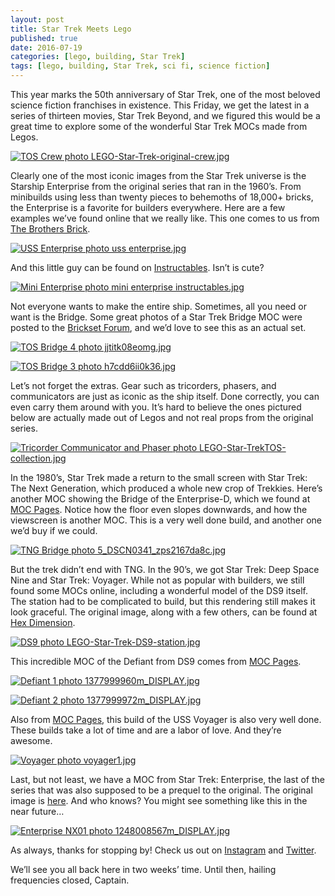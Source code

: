 ```yaml
---
layout: post
title: Star Trek Meets Lego
published: true
date: 2016-07-19
categories: [lego, building, Star Trek]
tags: [lego, building, Star Trek, sci fi, science fiction]
---
```


This year marks the 50th anniversary of Star Trek, one of the most beloved science fiction franchises in existence.  This Friday, we get the latest in a series of thirteen movies, Star Trek Beyond, and we figured this would be a great time to explore some of the wonderful Star Trek MOCs made from Legos.  

<a href="http://s63.photobucket.com/user/anellas/media/LEGO-Star-Trek-original-crew.jpg.html" target="_blank"><img src="http://i63.photobucket.com/albums/h144/anellas/LEGO-Star-Trek-original-crew.jpg" border="0" alt="TOS Crew photo LEGO-Star-Trek-original-crew.jpg"/></a>

Clearly one of the most iconic images from the Star Trek universe is the Starship Enterprise from the original series that ran in the 1960’s.  From minibuilds using less than twenty pieces to behemoths of 18,000+ bricks, the Enterprise is a favorite for builders everywhere.  Here are a few examples we’ve found online that we really like.  This one comes to us from [The Brothers Brick]( http://www.brothers-brick.com/tag/star-trek/).

<a href="http://s63.photobucket.com/user/anellas/media/uss%20enterprise.jpg.html" target="_blank"><img src="http://i63.photobucket.com/albums/h144/anellas/uss%20enterprise.jpg" border="0" alt="USS Enterprise photo uss enterprise.jpg"/></a>

And this little guy can be found on [Instructables]( http://www.instructables.com/id/Mini-Lego-Starship-Enterprse/ ).  Isn’t is cute?

<a href="http://s63.photobucket.com/user/anellas/media/mini%20enterprise%20instructables.jpg.html" target="_blank"><img src="http://i63.photobucket.com/albums/h144/anellas/mini%20enterprise%20instructables.jpg" border="0" alt="Mini Enterprise photo mini enterprise instructables.jpg"/></a>

Not everyone wants to make the entire ship.  Sometimes, all you need or want is the Bridge.  Some great photos of a Star Trek Bridge MOC were posted to the [Brickset Forum]( http://bricksetforum.com/discussion/14663/the-brickset-builders-guild-share-your-mocs-here/p39), and we’d love to see this as an actual set.

<a href="http://s63.photobucket.com/user/anellas/media/jjtitk08eomg.jpg.html" target="_blank"><img src="http://i63.photobucket.com/albums/h144/anellas/jjtitk08eomg.jpg" border="0" alt="TOS Bridge 4 photo jjtitk08eomg.jpg"/></a>

<a href="http://s63.photobucket.com/user/anellas/media/h7cdd6ii0k36.jpg.html" target="_blank"><img src="http://i63.photobucket.com/albums/h144/anellas/h7cdd6ii0k36.jpg" border="0" alt="TOS Bridge 3 photo h7cdd6ii0k36.jpg"/></a>

Let’s not forget the extras.  Gear such as tricorders, phasers, and communicators are just as iconic as the ship itself.  Done correctly, you can even carry them around with you.  It’s hard to believe the ones pictured below are actually made out of Legos and not real props from the original series.

<a href="http://s63.photobucket.com/user/anellas/media/LEGO-Star-TrekTOS-collection.jpg.html" target="_blank"><img src="http://i63.photobucket.com/albums/h144/anellas/LEGO-Star-TrekTOS-collection.jpg" border="0" alt="Tricorder Communicator and Phaser photo LEGO-Star-TrekTOS-collection.jpg"/></a>

In the 1980’s, Star Trek made a return to the small screen with Star Trek: The Next Generation, which produced a whole new crop of Trekkies.  Here’s another MOC showing the Bridge of the Enterprise-D, which we found at [MOC Pages]( http://www.moc-pages.com/moc.php/373969).  Notice how the floor even slopes downwards, and how the viewscreen is another MOC.  This is a very well done build, and another one we’d buy if we could.

<a href="http://s63.photobucket.com/user/anellas/media/5_DSCN0341_zps2167da8c.jpg.html" target="_blank"><img src="http://i63.photobucket.com/albums/h144/anellas/5_DSCN0341_zps2167da8c.jpg" border="0" alt="TNG Bridge photo 5_DSCN0341_zps2167da8c.jpg"/></a>

But the trek didn’t end with TNG.  In the 90’s, we got Star Trek: Deep Space Nine and Star Trek: Voyager.  While not as popular with builders, we still found some MOCs online, including a wonderful model of the DS9 itself.  The station had to be complicated to build, but this rendering still makes it look graceful.  The original image, along with a few others, can be found at [Hex Dimension]( http://hexdimension.com/2014/03/feature-5-awesome-lego-star-trek-creations/).

<a href="http://s63.photobucket.com/user/anellas/media/LEGO-Star-Trek-DS9-station.jpg.html" target="_blank"><img src="http://i63.photobucket.com/albums/h144/anellas/LEGO-Star-Trek-DS9-station.jpg" border="0" alt="DS9 photo LEGO-Star-Trek-DS9-station.jpg"/></a>

This incredible MOC of the Defiant from DS9 comes from [MOC Pages]( http://www.moc-pages.com/image_zoom.php?mocid=91030&id=/user_images/19176/1377999960m). 

<a href="http://s63.photobucket.com/user/anellas/media/1377999960m_DISPLAY.jpg.html" target="_blank"><img src="http://i63.photobucket.com/albums/h144/anellas/1377999960m_DISPLAY.jpg" border="0" alt="Defiant 1 photo 1377999960m_DISPLAY.jpg"/></a>

<a href="http://s63.photobucket.com/user/anellas/media/1377999972m_DISPLAY.jpg.html" target="_blank"><img src="http://i63.photobucket.com/albums/h144/anellas/1377999972m_DISPLAY.jpg" border="0" alt="Defiant 2 photo 1377999972m_DISPLAY.jpg"/></a>

Also from [MOC Pages]( http://www.moc-pages.com/moc.php/65962), this build of the USS Voyager is also very well done.  These builds take a lot of time and are a labor of love.  And they’re awesome.

<a href="http://s63.photobucket.com/user/anellas/media/voyager1.jpg.html" target="_blank"><img src="http://i63.photobucket.com/albums/h144/anellas/voyager1.jpg" border="0" alt="Voyager photo voyager1.jpg"/></a>

Last, but not least, we have a MOC from Star Trek: Enterprise, the last of the series that was also supposed to be a prequel to the original.  The original image is [here]( http://www.moc-pages.com/moc.php/136079).  And who knows?  You might see something like this in the near future…

<a href="http://s63.photobucket.com/user/anellas/media/1248008567m_DISPLAY.jpg.html" target="_blank"><img src="http://i63.photobucket.com/albums/h144/anellas/1248008567m_DISPLAY.jpg" border="0" alt="Enterprise NX01 photo 1248008567m_DISPLAY.jpg"/></a>

As always, thanks for stopping by!  Check us out on [Instagram]( https://www.instagram.com/adobe_brick/) and [Twitter]( https://twitter.com/AdobeBrick ).  

We’ll see you all back here in two weeks’ time.  Until then, hailing frequencies closed, Captain.
